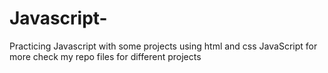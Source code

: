 # Javascript-
Practicing Javascript with some projects
using html and css JavaScript
for more check my repo files for different projects 
